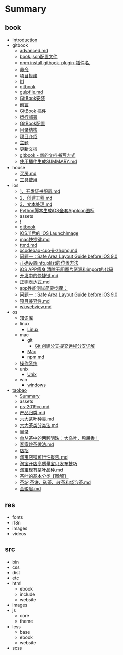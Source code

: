 # Summary

## book

* [Introduction](README.md)
* gitbook
  * [advanced.md](book/gitbook/advanced.md)
  * [book.json配置文件](book/gitbook/bookjson.md)
  * [npm install gitbook-plugin-插件名,](book/gitbook/build.md)
  * [命令](book/gitbook/commands.md)
  * [项目搭建](book/gitbook/create.md)
  * [h1](book/gitbook/gitbook-plug.md)
  * [gitbook](book/gitbook/gitbookpei-zhi.md)
  * [gulpfile.md](book/gitbook/gulpfile.md)
  * [GitBook安装](book/gitbook/installation.md)
  * [前言](book/gitbook/introduction.md)
  * [GitBook 插件](book/gitbook/plugins.md)
  * [运行部署](book/gitbook/run.md)
  * [GitBook配置](book/gitbook/settings.md)
  * [目录结构](book/gitbook/structure.md)
  * [项目介绍](book/gitbook/test.md)
  * [主题](book/gitbook/themes.md)
  * [更新文档](book/gitbook/update.md)
  * [gitbook - 新的文档书写方式](book/gitbook/使用教程.md)
  * [使用插件生成SUMMARY.md](book/gitbook/根据目录生成summary.md)
* house
  * [买房.md](book/house/买房.md)
  * [工具使用](book/house/室内设计.md)
* ios
  * [1、开发证书配置.md](book/ios/1、开发证书配置.md)
  * [2、创建工程.md](book/ios/2、创建工程.md)
  * [3、文本处理.md](book/ios/3、文本处理.md)
  * [Python脚本生成iOS全套AppIcon图标](book/ios/appicon.md)
  * assets
  * [!](book/ios/connerstonmd.md)
  * [gitbook](book/ios/gitbookpei-zhi.md)
  * [iOS.11后的 iOS LaunchImage](book/ios/launch-image.md)
  * [mac快捷键.md](book/ios/mac快捷键.md)
  * [ttmd.md](book/ios/ttmd.md)
  * [xcodebao-cuo-ji-zhong.md](book/ios/xcodebao-cuo-ji-zhong.md)
  * [问题一：Safe Area Layout Guide before iOS 9.0](book/ios/xiang-mu-gou-jian-liu-cheng.md)
  * [正确设置info.plilst的位置方法](book/ios/xiang-mu-gou-jian.md)
  * [iOS APP瘦身 清除无用图片资源和import的代码](book/ios/工程清理.md)
  * [开发中的快捷键.md](book/ios/开发中的快捷键.md)
  * [正则表达式.md](book/ios/正则表达式.md)
  * [app性能测试简要步骤：](book/ios/测试.md)
  * [问题一：Safe Area Layout Guide before iOS 9.0](book/ios/问题集合.md)
  * [项目兼容性.md](book/ios/项目兼容性.md)
  * [wkwebview.md](book/ios/wkwebviewmd.md)
* os
  * [知识库](book/os/knowledge.md)
  * linux
    * [Linux](book/os/linux/linux.md)
  * mac
    * git
      * [Git 创建分支提交远程分支详解](book/os/mac/git/git.md)
    * [Mac](book/os/mac/mac.md)
    * [npm.md](book/os/mac/npm.md)
  * [操作系统](book/os/os.md)
  * unix
    * [Unix](book/os/unix/unix.md)
  * win
    * [windows](book/os/win/windows.md)
* [taobao](book/taobao/README.md)
  * [Summary](book/taobao/SUMMARY.md)
  * assets
  * [ps-2019cc.md](book/taobao/ps-2019cc.md)
  * [产品归类.md](book/taobao/产品归类.md)
  * [六大茶叶种类.md](book/taobao/六大茶叶种类.md)
  * [六大茶类分类法.md](book/taobao/六大茶类分类法.md)
  * [目录](book/taobao/单丛茶.md)
  * [单丛茶中的两颗明珠：大乌叶，鸭屎香！](book/taobao/大乌叶，鸭屎香.md)
  * [客家炒茶做法.md](book/taobao/客家炒茶做法.md)
  * [店招](book/taobao/店招.md)
  * [淘宝店铺可行性报告.md](book/taobao/淘宝店铺可行性报告.md)
  * [淘宝开店高质量宝贝发布技巧](book/taobao/淘宝开店高质量宝贝发布技巧.md)
  * [淘宝现有茶叶品种.md](book/taobao/淘宝现有茶叶品种.md)
  * [茶叶的基本分类【图解】](book/taobao/茶叶的基本分类.md)
  * [茶坨,茶饼、砖茶、散茶和袋泡茶.md](book/taobao/茶坨,茶饼、砖茶、散茶和袋泡茶.md)
  * [金骏眉.md](book/taobao/金骏眉.md)

## res

* fonts
* i18n
* images
* videos

## src

* bin
* css
* dist
* etc
* html
  * ebook
  * include
  * website
* images
* js
  * core
  * theme
* less
  * base
  * ebook
  * website
* scss

